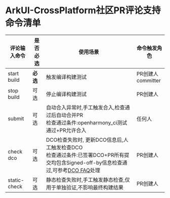 # ArkUI-CrossPlatform社区PR评论支持命令清单

| 评论输入命令 | 是否必选 | 使用场景                                                     | 命令触发角色          |
| ------------ | -------- | ------------------------------------------------------------ | --------------------- |
| start build  | **必选** | 触发编译构建测试                                             | PR创建人<br>committer |
| stop build   | 可选     | 停止编译构建测试                                             | PR创建人              |
| submit       | 可选     | 自动合入异常时,手工触发合入,检查通过后自动合并PR<br>检查通过条件:openharmony_ci测试通过+PR允许合入 | 任何人                |
| check dco    | 可选     | DCO检查失败时, 更新DCO信息后,人工触发检查DCO<br>检查通过条件:已签署DCO+PR所有提交均包含Signed-off-by信息检查通过,可参考[DCO FAQ](./FAQ.md)处理 | PR创建人              |
| static-check | 可选     | 静态检查失败时,手工触发静态检查,仅用于单独验证,不影响最终构建结果 | PR创建人              |

